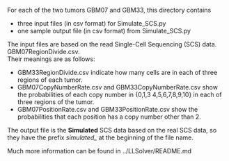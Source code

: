 For each of the two tumors GBM07 and GBM33, this directory contains
- three input files (in csv format) for Simulate_SCS.py
- one sample output file (in csv format) from Simulate_SCS.py

The input files are based on the read Single-Cell Sequencing (SCS) data. GBM07RegionDivide.csv.\
Their meanings are as follows:
- GBM33RegionDivide.csv indicate how many cells are in each of three regions of each tumor. 
- GBM07CopyNumberRate.csv and GBM33CopyNumberRate.csv show the probabilities of each copy number in {0,1,3 4,5,6,7,8,9,10} in each of three regions of the tumor. 
- GBM07PositionRate.csv and GBM33PositionRate.csv show the probabilities that each position has a copy number other than 2.

The output file is the **Simulated** SCS data based on the real SCS data, so they have the prefix *simulated_* at the beginning of the file name.


Much more information can be found in ../LLSolver/README.md
